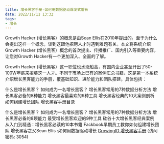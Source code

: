 ```yaml
---
title: 增长黑客手册-如何用数据驱动爆发式增长
date: 2022/11/11 13:32
tags:
- 增长
---
```

Growth Hacker (增长黑客）的概念是由Sean Ellis在2010年提出的。至于为什么会提出这样一个概念，谈到这跟他招聘人才时遇到难题有关。本文将系统介绍Growth Hacker (增长黑客）概念的首次提出、传播推广、国内引入等重要内容，让您对Growth Hacker有一个更加深入、全面的了解。

Growth Hacker (增长黑客）这一职位也水涨船高，有国内企业甚至开出了50-100W年薪来招募这一人才。不同于市场上已有的案例汇总书籍，这是第一本系统介绍增长黑客能力的手册，覆基础知识、进阶能力和团队搭建。具体包括：
<!-- more -->
什么是增长黑客？
如何成为一名增长黑客？
增长黑客常用的7种数据分析方法
增长黒客必备的8种能力
增长黑客最喜欢的9种工具
增长黑客经典的10大案例剖析
如何组建增长团队
增长黑客手册目录

什么是增长黑客？
如何成为一名増长黑客？
增长黑客常用的7种数据分析方法
增长黑客必备的8顼能力
最受增长黑客欢迎的9种工具
硅谷十大增长黑客经典案例
从入门到精通：增长黑客必读的10本书籍
Fackbook早期员工教你如何组建增长团队
增长黑客之父Sean Ellis :如何用数据驱动增长
[GrowingIO 增长黑客手册](https://url12.ctfile.com/f/3948612-722537370-bf103b?p=3054)
 (访问密码: 3054)
